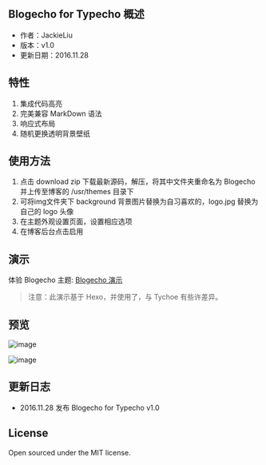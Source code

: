 ## Blogecho for Typecho 概述
- 作者：JackieLiu
- 版本：v1.0
- 更新日期：2016.11.28

## 特性
 1. 集成代码高亮
 2. 完美兼容 MarkDown 语法
 3. 响应式布局
 4. 随机更换透明背景壁纸

## 使用方法
1. 点击 download zip 下载最新源码，解压，将其中文件夹重命名为 Blogecho 并上传至博客的 /usr/themes 目录下
2. 可将img文件夹下 background 背景图片替换为自习喜欢的，logo.jpg 替换为自己的 logo 头像
3. 在主题外观设置页面，设置相应选项
4. 在博客后台点击启用

## 演示
体验 Blogecho 主题: [Blogecho 演示](https://jackieliu.win)
> 注意：此演示基于 Hexo，并使用了，与 Tychoe 有些许差异。

## 预览
![image](http://ogzyt1sa2.bkt.clouddn.com/blogecho2.png)

![image](http://ogzyt1sa2.bkt.clouddn.com/blogechoForTypechoSetup.png)
## 更新日志
- 2016.11.28  发布 Blogecho for Typecho v1.0

## License
Open sourced under the MIT license.


